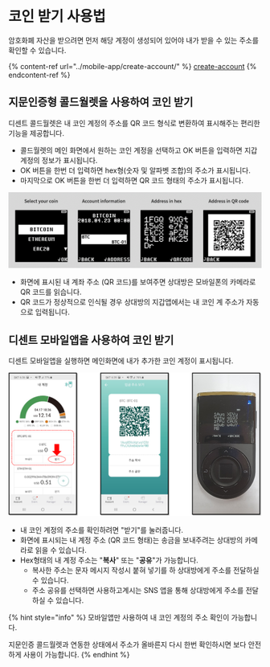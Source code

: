 # 코인 받기 사용법

암호화폐 자산을 받으려면 먼저 해당 계정이 생성되어 있어야 내가 받을 수 있는 주소를 확인할 수 있습니다.

{% content-ref url="../mobile-app/create-account/" %}
[create-account](../mobile-app/create-account/)
{% endcontent-ref %}

## 지문인증형 콜드월렛을 사용하여 코인 받기 <a href="#receive-on-biometric-wallet" id="receive-on-biometric-wallet"></a>

디센트 콜드월렛은 내 코인 계정의 주소를 QR 코드 형식로 변환하여 표시해주는 편리한 기능을 제공합니다.   &#x20;

* 콜드월렛의 메인 화면에서 원하는 코인 계정을 선택하고 OK 버튼을 입력하면 지갑 계정의 정보가 표시됩니다.&#x20;
* OK 버튼을 한번 더 입력하면 hex형(숫자 및 알파벳 조합)의 주소가 표시됩니다.
* 마지막으로 OK 버튼을 한번 더 입력하면 QR 코드 형태의 주소가 표시됩니다.

<div align="left">

<img src="../.gitbook/assets/3 (10).png" alt="">

</div>

* 화면에 표시된 내 계좌 주소 (QR 코드)를 보여주면 상대방은 모바일폰의 카메라로 QR 코드를 읽습니다.
* QR 코드가 정상적으로 인식될 경우 상대방의 지갑앱에서는 내 코인 계 주소가 자동으로 입력됩니다.&#x20;

## 디센트 모바일앱을 사용하여 코인 받기 <a href="#receive-on-mobile-app" id="receive-on-mobile-app"></a>

디센트 모바일앱을 실행하면 메인화면에 내가 추가한 코인 계정이 표시됩니다. &#x20;

<div align="left">

<img src="../.gitbook/assets/mobileapp-account-address.png" alt="">

</div>

* 내 코인 계정의 주소를 확인하려면 "받기"를 눌러줍니다.
* 화면에 표시되는 내 계정 주소 (QR 코드 형태)는 송금을 보내주려는 상대방의 카메라로 읽을 수 있습니다.
* Hex형태의 내 계정 주소는 "**복사**" 또는 "**공유**"가 가능합니다.&#x20;
  * 복사한 주소는 문자 메시지 작성시 붙혀 넣기를 하 상대방에게 주소를 전달하실 수 있습니다. &#x20;
  * 주소 공유를 선택하면 사용하고계시는 SNS 앱을 통해 상대방에게 주소를 전달하실 수 있습니다.

{% hint style="info" %}
모바일앱만 사용하여 내 코인 계정의 주소 확인이 가능합니다.&#x20;

지문인증 콜드월렛과 연동한 상태에서 주소가 올바른지 다시 한번 확인하시면 보다 안전하게 사용이 가능합니다.
{% endhint %}

